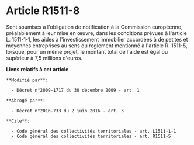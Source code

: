# Article R1511-8

Sont soumises à l'obligation de notification à la Commission européenne, préalablement à leur mise en œuvre, dans les
conditions prévues à l'article L. 1511-1-1, les aides à l'investissement immobilier accordées à de petites et moyennes
entreprises au sens du règlement mentionné à l'article R. 1511-5, lorsque, pour un même projet, le montant total de l'aide
est égal ou supérieur à 7,5 millions d'euros.

**Liens relatifs à cet article**

	**Modifié par**:

	  - Décret n°2009-1717 du 30 décembre 2009 - art. 1

	**Abrogé par**:

	  - Décret n°2016-733 du 2 juin 2016 - art. 3

	**Cite**:

	  - Code général des collectivités territoriales - art. L1511-1-1
	  - Code général des collectivités territoriales - art. R1511-5
